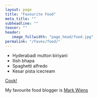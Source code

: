 ```yaml
---
layout: page
title: "Favourite Food"
meta_title: ""
subheadline: ""
teaser: ""
header:
   image_fullwidth: "page_head/food.jpg"
permalink: "/faves/food/"
---
```


* Hyderabadi mutton biriyani
* Ilish bhapa
* Spaghetti alfredo
* Kesar pista icecream

[Cook!](https://www.scientificamerican.com/article/food-for-thought-was-cooking-a-pivotal-step-in-human-evolution/)

My favourite food blogger is [Mark Wiens](https://www.youtube.com/c/MarkWiens)